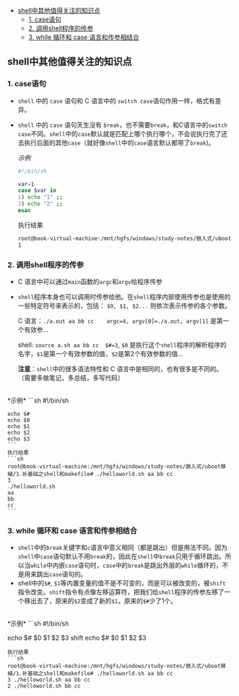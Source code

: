 - [shell中其他值得关注的知识点](#shell%e4%b8%ad%e5%85%b6%e4%bb%96%e5%80%bc%e5%be%97%e5%85%b3%e6%b3%a8%e7%9a%84%e7%9f%a5%e8%af%86%e7%82%b9)
  - [1. case语句](#1-case%e8%af%ad%e5%8f%a5)
  - [2. 调用shell程序的传参](#2-%e8%b0%83%e7%94%a8shell%e7%a8%8b%e5%ba%8f%e7%9a%84%e4%bc%a0%e5%8f%82)
  - [3. while 循环和 case 语言和传参相结合](#3-while-%e5%be%aa%e7%8e%af%e5%92%8c-case-%e8%af%ad%e8%a8%80%e5%92%8c%e4%bc%a0%e5%8f%82%e7%9b%b8%e7%bb%93%e5%90%88)



## shell中其他值得关注的知识点
### 1. case语句
+ `shell` 中的 `case` 语句和 C 语言中的 `switch case`语句作用一样，格式有差异。


+ `shell` 中的 `case` 语句天生没有 `break`，也不需要`break`，和C语言中的`switch case`不同。`shell`中的`case`默认就是匹配上哪个执行哪个，不会说执行完了还去执行后面的其他`case`（就好像`shell`中的`case`语言默认都带了`break`)。
 
   *示例*
  ```sh
  #!/bin/sh

  var=1
  case $var in
  1) echo "1" ;;
  2) echo "2" ;;
  esac
  ```
  执行结果
  ```sh
  root@book-virtual-machine:/mnt/hgfs/windows/study-notes/嵌入式/uboot移植/1.补基础之shell和makefile# ./helloworld.sh 
  1
  ```
### 2. 调用shell程序的传参
  + C 语言中可以通过`main`函数的`argc`和`argv`给程序传参
  + `shell`程序本身也可以调用时传参给他。在`shell`程序内部使用传参也是使用的一些特定符号来表示的，包括：
  `$0, $1, $2...` 则依次表示传参的各个参数。

    C 语言：`./a.out aa bb cc    argc=4, argv[0]=./a.out, argv[1]` 是第一个有效参...

    shell: `source a.sh aa bb cc  $#=3`,
  `$0` 是执行这个`shell`程序的解析程序的名字，`$1`是第一个有效参数的值，`$2`是第2个有效参数的值...

    **注意**：`shell`中的很多语法特性和 C 语言中是相同的，也有很多是不同的。（需要多做笔记，多总结，多写代码）
<br/>
    *示例*
    ```sh
    #!/bin/sh

    echo $#
    echo $0
    echo $1
    echo $2
    echo $3
    ```
    执行结果
    ```sh
    root@book-virtual-machine:/mnt/hgfs/windows/study-notes/嵌入式/uboot移植/1.补基础之shell和makefile# ./helloworld.sh aa bb cc 
    3
    ./helloworld.sh
    aa
    bb
    cc
    ```


### 3. while 循环和 case 语言和传参相结合
 + `shell`中的`break`关键字和`c`语言中意义相同（都是跳出）但是用法不同。因为`shell`中`case`语句默认不用`break`的，因此在`shell`中`break`只用于循环跳出。所以当`while`中内嵌`case`语句时，`case`中的`break`是跳出外层的`while`循环的，不是用来跳出`case`语句的。
 + shell中的`$#`, `$1`等内置变量的值不是不可变的，而是可以被改变的，被`shift`指令改变。`shift`指令有点像左移运算符，把我们给`shell`程序的传参左移了一个移出去了，原来的`$2`变成了新的`$1`，原来的`$#`少了1个。
<br/>
 *示例*
   ```sh
   #!/bin/sh

   echo $# $0 $1 $2 $3
   shift
   echo $# $0 $1 $2 $3
   ```
   执行结果
   ```sh
   root@book-virtual-machine:/mnt/hgfs/windows/study-notes/嵌入式/uboot移植/1.补基础之shell和makefile# ./helloworld.sh aa bb cc
   3 ./helloworld.sh aa bb cc
   2 ./helloworld.sh bb cc
   ```



